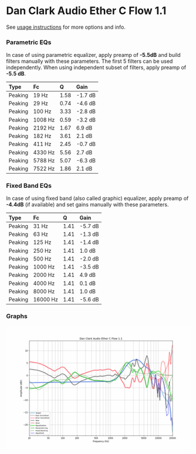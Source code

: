 # Dan Clark Audio Ether C Flow 1.1
See [usage instructions](https://github.com/jaakkopasanen/AutoEq#usage) for more options and info.

### Parametric EQs
In case of using parametric equalizer, apply preamp of **-5.5dB** and build filters manually
with these parameters. The first 5 filters can be used independently.
When using independent subset of filters, apply preamp of **-5.5 dB**.

| Type    | Fc      |    Q | Gain    |
|:--------|:--------|:-----|:--------|
| Peaking | 19 Hz   | 1.58 | -1.7 dB |
| Peaking | 29 Hz   | 0.74 | -4.6 dB |
| Peaking | 100 Hz  | 3.33 | -2.8 dB |
| Peaking | 1008 Hz | 0.59 | -3.2 dB |
| Peaking | 2192 Hz | 1.67 | 6.9 dB  |
| Peaking | 182 Hz  | 3.61 | 2.1 dB  |
| Peaking | 411 Hz  | 2.45 | -0.7 dB |
| Peaking | 4330 Hz | 5.56 | 2.7 dB  |
| Peaking | 5788 Hz | 5.07 | -6.3 dB |
| Peaking | 7522 Hz | 1.86 | 2.1 dB  |

### Fixed Band EQs
In case of using fixed band (also called graphic) equalizer, apply preamp of **-4.4dB**
(if available) and set gains manually with these parameters.

| Type    | Fc       |    Q | Gain    |
|:--------|:---------|:-----|:--------|
| Peaking | 31 Hz    | 1.41 | -5.7 dB |
| Peaking | 63 Hz    | 1.41 | -1.3 dB |
| Peaking | 125 Hz   | 1.41 | -1.4 dB |
| Peaking | 250 Hz   | 1.41 | 1.0 dB  |
| Peaking | 500 Hz   | 1.41 | -2.0 dB |
| Peaking | 1000 Hz  | 1.41 | -3.5 dB |
| Peaking | 2000 Hz  | 1.41 | 4.9 dB  |
| Peaking | 4000 Hz  | 1.41 | 0.1 dB  |
| Peaking | 8000 Hz  | 1.41 | 1.0 dB  |
| Peaking | 16000 Hz | 1.41 | -5.6 dB |

### Graphs
![](./Dan%20Clark%20Audio%20Ether%20C%20Flow%201.1.png)